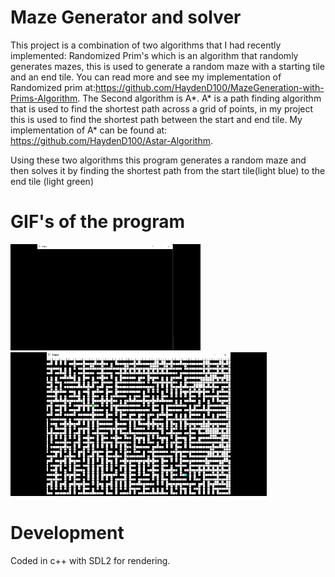 # Maze Generator and solver
This project is a combination of two algorithms that I had recently implemented: Randomized Prim's which is an algorithm that randomly generates mazes, this is used to generate a random maze with a starting tile and an end tile. You can read more and see my implementation of Randomized prim at:https://github.com/HaydenD100/MazeGeneration-with-Prims-Algorithm. The Second algorithm is A*. A* is a path finding algorithm that is used to find the shortest path across a grid of points, in my project this is used to find the shortest path between the start and end tile. My implementation of A* can be found at: https://github.com/HaydenD100/Astar-Algorithm. 

Using these two algorithms this program generates a random maze and then solves it by finding the shortest path from the start tile(light blue) to the end tile (light green)

# GIF's of the program
![gif](/docs/assets/gifVideo.gif)
![gif](/docs/assets/gif2Video.gif)

# Development
Coded in c++ with SDL2 for rendering.

